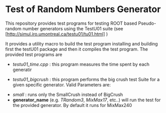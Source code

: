 # Test of Random Numbers Generator

This repository provides test programs for testing ROOT based Pseudo-random number generators using the TestU01 suite 
(see [http://simul.iro.umontreal.ca/testu01/tu01.html] )

It provides a utility macro to build the test program installing and building first the testU01 package and then 
it compiles the test program. 
The provided test programs are 

-  *testu01_time.cpp* : this program measures the time spent by each generatir

-  *testu01_bigcrush* : this program performs the big crush test Suite for a given specific generator. 
    Valid Parameters are: 
  * *small* : runs only the SmallCrush instead of BigCrush
  * **generator_name** (e.g. *TRandom3*, *MixMax17*, etc..) will run the test for the provided generator. By default it runs for MixMax240 
